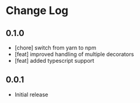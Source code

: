 # Change Log

## 0.1.0

- [chore] switch from yarn to npm
- [feat] improved handling of multiple decorators
- [feat] added typescript support

## 0.0.1

- Initial release
